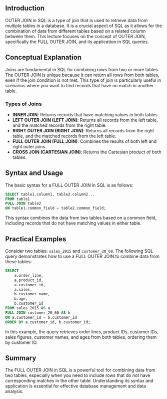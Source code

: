 <!-- # OUTER JOIN in SQL -->

## Introduction

OUTER JOIN in SQL is a type of join that is used to retrieve data from multiple tables in a database. It is a crucial aspect of SQL as it allows for the combination of data from different tables based on a related column between them. This lecture focuses on the concept of OUTER JOIN, specifically the FULL OUTER JOIN, and its application in SQL queries.

## Conceptual Explanation

Joins are fundamental in SQL for combining rows from two or more tables. The OUTER JOIN is unique because it can return all rows from both tables, even if the join condition is not met. This type of join is particularly useful in scenarios where you want to find records that have no match in another table.

### Types of Joins

- **INNER JOIN**: Returns records that have matching values in both tables.
- **LEFT OUTER JOIN (LEFT JOIN)**: Returns all records from the left table, and the matched records from the right table.
- **RIGHT OUTER JOIN (RIGHT JOIN)**: Returns all records from the right table, and the matched records from the left table.
- **FULL OUTER JOIN (FULL JOIN)**: Combines the results of both left and right outer joins.
- **CROSS JOIN (CARTESIAN JOIN)**: Returns the Cartesian product of both tables.

## Syntax and Usage

The basic syntax for a FULL OUTER JOIN in SQL is as follows:

```sql
SELECT table1.column1, table2.column2...
FROM table1
FULL JOIN table2
ON table1.common_field = table2.common_field;
```

This syntax combines the data from two tables based on a common field, including records that do not have matching values in either table.

## Practical Examples

Consider two tables: `sales_2015` and `customer_20_60`. The following SQL query demonstrates how to use a FULL OUTER JOIN to combine data from these tables:

```sql
SELECT 
    a.order_line, 
    a.product_id,
    a.customer_id,
    a.sales,
    b.customer_name,
    b.age,
    b.customer_id
FROM sales_2015 AS a
FULL JOIN customer_20_60 AS b
ON a.customer_id = b.customer_id
ORDER BY a.customer_id, b.customer_id;
```

In this example, the query retrieves order lines, product IDs, customer IDs, sales figures, customer names, and ages from both tables, ordering them by customer ID.

## Summary

The FULL OUTER JOIN in SQL is a powerful tool for combining data from two tables, especially when you need to include rows that do not have corresponding matches in the other table. Understanding its syntax and application is essential for effective database management and data analysis.
